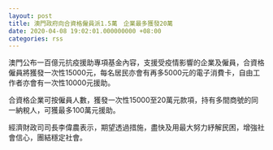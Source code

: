 ```yaml
---
layout: post
title: 澳門政府向合資格僱員派1.5萬　企業最多獲發20萬
date: 2020-04-08 19:02:01.000000000 +08:00
categories: rss
---
```


澳門公布一百億元抗疫援助專項基金內容，支援受疫情影響的企業及僱員，合資格僱員將獲發一次性15000元，每名居民亦會有再多5000元的電子消費卡，自由工作者亦會有一次性10000元援助。

合資格企業可按僱員人數，獲發一次性15000至20萬元款項，持有多間商號的同一納稅人，可獲最多100萬元援助。

經濟財政司司長李偉農表示，期望透過措施，盡快及用最大努力紓解民困，增強社會信心，團結穩定社會。
